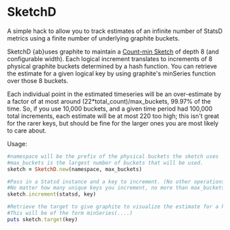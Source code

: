 SketchD
=======

A simple hack to allow you to track estimates of an infinite number of StatsD metrics using a finite number of underlying graphite buckets.

SketchD {ab}uses graphite to maintain a [Count-min Sketch](http://en.wikipedia.org/wiki/Count%E2%80%93min_sketch) of depth 8 (and configurable width). Each logical increment translates to increments of 8 physical graphite buckets determined by a hash function. You can retrieve the estimate for a given logical key by using graphite's minSeries function over those 8 buckets.

Each individual point in the estimated timeseries will be an over-estimate by a factor of at most around (22*total_count)/max_buckets, 99.97% of the time. So, if you use 10,000 buckets, and a given time period had 100,000 total increments, each estimate will be at most 220 too high; this isn't great for the rarer keys, but should be fine for the larger ones you are most likely to care about.

Usage:

````ruby
#namespace will be the prefix of the physical buckets the sketch uses
#max_buckets is the largest number of buckets that will be used.
sketch = SketchD.new(namespace, max_buckets)

#Pass in a Statsd instance and a key to increment. (No other operations are allowed).
#No matter how many unique keys you increment, no more than max_buckets actual metrics will be created.
sketch.increment(statsd, key)

#Retrieve the target to give graphite to visualize the estimate for a key.
#This will be of the form minSeries(....)
puts sketch.target(key)

````

